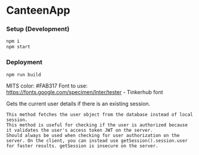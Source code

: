 # CanteenApp

### Setup (Development)
```bash
npm i
npm start
```

### Deployment
```
npm run build
```



MITS color: #FAB317
Font to use: https://fonts.google.com/specimen/Inter/tester - Tinkerhub font

Gets the current user details if there is an existing session.

    This method fetches the user object from the database instead of local session.
    This method is useful for checking if the user is authorized because it validates the user's access token JWT on the server.
    Should always be used when checking for user authorization on the server. On the client, you can instead use getSession().session.user for faster results. getSession is insecure on the server.
